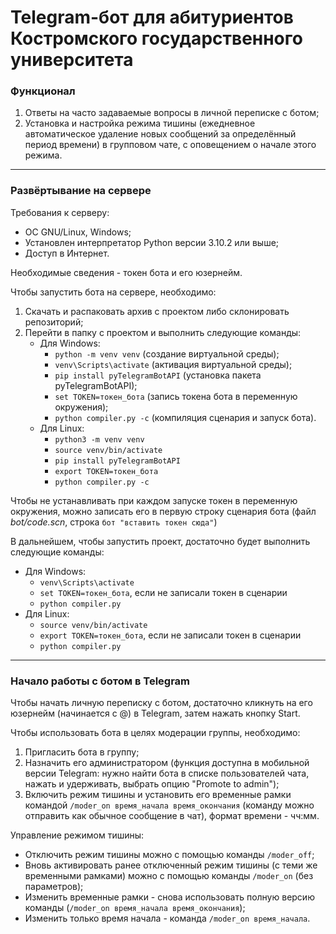 # Telegram-бот для абитуриентов Костромского государственного университета

### Функционал
1. Ответы на часто задаваемые вопросы в личной переписке с ботом;
2. Установка и настройка режима тишины (ежедневное автоматическое удаление новых сообщений за определённый период времени) в групповом чате, с оповещением о начале этого режима.
---

### Развёртывание на сервере
Требования к серверу:
* ОС GNU/Linux, Windows;
* Установлен интерпретатор Python версии 3.10.2 или выше;
* Доступ в Интернет.

Необходимые сведения - токен бота и его юзернейм.

Чтобы запустить бота на сервере, необходимо:
1. Скачать и распаковать архив с проектом либо склонировать репозиторий;
2. Перейти в папку с проектом и выполнить следующие команды:
	* Для Windows:
		* `python -m venv venv` (создание виртуальной среды);
		* `venv\Scripts\activate` (активация виртуальной среды);
		* `pip install pyTelegramBotAPI` (установка пакета pyTelegramBotAPI);
		* `set TOKEN=токен_бота` (запись токена бота в переменную окружения);
		* `python compiler.py -c` (компиляция сценария и запуск бота).
	* Для Linux:
		* `python3 -m venv venv`
		* `source venv/bin/activate`
		* `pip install pyTelegramBotAPI`
		* `export TOKEN=токен_бота`
		* `python compiler.py -c`

Чтобы не устанавливать при каждом запуске токен в переменную окружения, можно записать его в первую строку сценария бота (файл *bot/code.scn*, строка `бот "вставить токен сюда"`)

В дальнейшем, чтобы запустить проект, достаточно будет выполнить следующие команды:
* Для Windows:
	* `venv\Scripts\activate`
	* `set TOKEN=токен_бота`, если не записали токен в сценарии
	* `python compiler.py`
* Для Linux:
	* `source venv/bin/activate`
	* `export TOKEN=токен_бота`, если не записали токен в сценарии
	* `python compiler.py`
---
### Начало работы с ботом в Telegram
Чтобы начать личную переписку с ботом, достаточно кликнуть на его юзернейм (начинается с @) в Telegram, затем нажать кнопку Start.

Чтобы использовать бота в целях модерации группы, необходимо:
1. Пригласить бота в группу;
2. Назначить его администратором (функция доступна в мобильной версии Telegram: нужно найти бота в списке пользователей чата, нажать и удерживать, выбрать опцию "Promote to admin");
3. Включить режим тишины и установить его временные рамки командой `/moder_on время_начала время_окончания` (команду можно отправить как обычное сообщение в чат), формат времени - чч:мм.

Управление режимом тишины:
* Отключить режим тишины можно с помощью команды `/moder_off`;
* Вновь активировать ранее отключенный режим тишины (с теми же временными рамками) можно с помощью команды `/moder_on` (без параметров);
* Изменить временные рамки - снова использовать полную версию команды (`/moder_on время_начала время_окончания`);
* Изменить только время начала - команда `/moder_on время_начала`.
